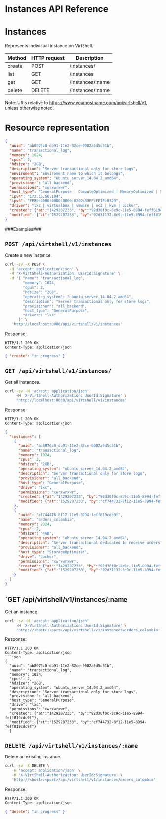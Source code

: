 Instances API Reference
=======================

Instances
=========
Represents individual instance on VirtShell.


| Method | HTTP request | Description |
| --- | --- | ---- |
| create | POST | /instances/ | Creates a new instance within an enviroment. |
| list | GET | /instances | Retrieves the list of instances. |
| get | GET | /instances/:name | Gets one instance by ID. |
| delete | DELETE | /instances/:name | Deletes an existing instance. |

Note:
URIs relative to https://www.yourhostname.com/api/virtshell/v1, unless otherwise noted.

Resource representation
=======================
```json
{
  "uuid": "ab8076c0-db91-11e2-82ce-0002a5d5c51b",
  "name": "transactional_log",
  "memory": 1024,
  "cpus": 2,
  "hdsize": "2GB",
  "description": "Server transactional only for store logs", 
  "enviroment": "Enviroment name to which it belongs",
  "operating_system": "ubuntu_server_14.04.2_amd64",
  "provisioner": "all_backend",
  "permissions": "xwrxwrxwr",
  "host_type": "GeneralPurpose | ComputeOptimized | MemoryOptimized | StorageOptimized",
  "ipv4": "172.16.56.104",
  "ipv6": "FE80:0000:0000:0000:0202:B3FF:FE1E:8329",
  "driver": "lxc | virtualbox | vmware | ec2 | kvm | docker",
  "created": {"at":"1429207233", "by":"92d30f0c-8c9c-11e5-8994-feff819cdc9f"},
  "modified": {"at":"1529207233", "by":"92d31132-8c9c-11e5-8994-feff819cdc9f"}
}
```

###Examples###

`POST /api/virtshell/v1/instances`
--------------------------------------------

Create a new instance.

```sh
curl -sv -X POST \
  -H 'accept: application/json' \
  -H 'X-VirtShell-Authorization: UserId:Signature' \
  -d '{ "name": "transactional_log",
        "memory": 1024,
        "cpus": 2,
        "hdsize": "2GB",
        "operating_system": "ubuntu_server_14.04.2_amd64",
        "description": "Server transactional only for store logs", 
        "provisioner": "all_backend",
        "host_type": "GeneralPurpose",
        "driver": "lxc"
      }' \
   'http://localhost:8080/api/virtshell/v1/instances'
```

Response:
```
HTTP/1.1 200 OK
Content-Type: application/json
```
```json
{ "create": "in progress" }
```

`GET /api/virtshell/v1/instances/`
----------------------------------------------

Get all instances.

```sh
curl -sv -H 'accept: application/json' 
     -H 'X-VirtShell-Authorization: UserId:Signature' \ 
     'http://localhost:8080/api/virtshell/v1/instances'
```

Response:
```
HTTP/1.1 200 OK
Content-Type: application/json
```
```json
{
  "instances": [
    {
      "uuid": "ab8076c0-db91-11e2-82ce-0002a5d5c51b",
      "name": "transactional_log",
      "memory": 1024,
      "cpus": 2,
      "hdsize": "2GB",
      "operating_system": "ubuntu_server_14.04.2_amd64",
      "description": "Server transactional only for store logs", 
      "provisioner": "all_backend",
      "host_type": "GeneralPurpose",
      "drive": "lxc",
      "permissions": "xwrxwrxwr",
      "created": {"at":"1429207233", "by":"92d30f0c-8c9c-11e5-8994-feff819cdc9f"},
      "modified": {"at":"1529207233", "by":"cf744732-8f12-11e5-8994-feff819cdc9f"}
    },
    { 
      "uuid": "cf744476-8f12-11e5-8994-feff819cdc9f",
      "name": "orders_colombia",
      "memory": 2024,
      "cpus": 2,
      "hdsize": "4GB",
      "operating_system": "ubuntu_server_14.04.2_amd64",
      "description": "Server transactional dedicated to receive orders", 
      "provisioner": "all_backend",
      "host_type": "StorageOptimized",
      "drive": "docker",
      "permissions": "xwrxwrxwr",
      "created": {"at":"1429207233", "by":"92d30f0c-8c9c-11e5-8994-feff819cdc9f"},
      "modified": {"at":"1529207233", "by":"92d31132-8c9c-11e5-8994-feff819cdc9f"}
    }    
  ]
}   
```

`GET /api/virtshell/v1/instances/:name
----------------------------------------------

Get an instance.

```sh
curl -sv -H 'accept: application/json' 
     -H 'X-VirtShell-Authorization: UserId:Signature' \ 
     'http://<host>:<port>/api/virtshell/v1/instances/orders_colombia'
```

Response:

```
HTTP/1.1 200 OK
Content-Type: application/json
```json
{
  "uuid": "ab8076c0-db91-11e2-82ce-0002a5d5c51b",
  "name": "transactional_log",
  "memory": 1024,
  "cpus": 2,
  "hdsize": "2GB",
  "operating_system": "ubuntu_server_14.04.2_amd64",
  "description": "Server transactional only for store logs", 
  "provisioner": "all_backend",
  "host_type": "GeneralPurpose",
  "drive": "lxc",
  "permissions": "xwrxwrxwr",
  "created": {"at":"1429207233", "by":"92d30f0c-8c9c-11e5-8994-feff819cdc9f"},
  "modified": {"at":"1529207233", "by":"cf744732-8f12-11e5-8994-feff819cdc9f"}
  }
```


`DELETE /api/virtshell/v1/instances/:name`
----------------------------------------------

Delete an existing instance.

```sh
curl -sv -X DELETE \
   -H 'accept: application/json' \
   -H 'X-VirtShell-Authorization: UserId:Signature' \
   'http://<host>:<port>/api/virtshell/v1/instances/orders_colombia'
```

Response:
```
HTTP/1.1 200 OK
Content-Type: application/json
```
```json
{ "delete": "in progress" }
```